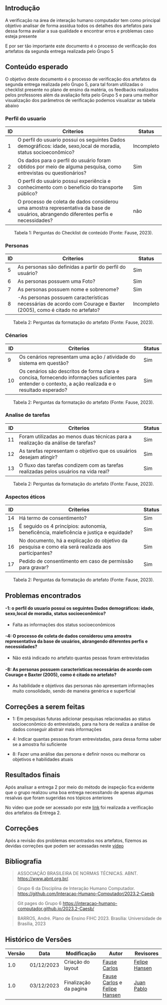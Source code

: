## Introdução

A verificação na área de interação humano computador tem como principal objetivo analisar de forma assídua todos os detalhes dos artefatos para dessa forma avaliar a sua qualidade e encontrar erros e problemas caso esteja presente 

E por ser tão importante este documento é o processo de verificação dos artefatos da segunda entrega realizada pelo Grupo 5

## Conteúdo esperado

O objetivo deste documento é o processo de verificação dos artefatos da segunda entrega realizada pelo Grupo 5, para tal foram utilizadas o checklist presente no plano de ensino da matéria, os feedbacks realizados pelos professores além da avaliação feita pelo Grupo 5 e para uma melhor visualização dos parâmetros de verificação podemos visualizar as tabela abaixo


### Perfil do usuario 

| ID |  Criterios  | Status |
|--- |--- |--- |
|  1 | O perfil do usuario possui os seguintes Dados demográficos: idade, sexo,local de moradia, status socioeconômico?|Incompleto|
|  2 | Os dados para o perfil do usuário foram obtidos por meio de alguma pesquisa, como entrevistas ou questionários? | Sim|
|  3 | O perfil do usuário possui experiência e conhecimento com o benefício do transporte público?|Sim|
|  4 | O processo de coleta de dados considerou uma amostra representativa da base de usuários, abrangendo diferentes perfis e necessidades? | não|

<div style="text-align: center">
    <p> Tabela 1: Perguntas do Checklist de conteúdo (Fonte: Fause, 2023).</p>
</div>

### Personas 

| ID |  Criterios  | Status |
|--- |--- |--- |
|  5 | As personas são definidas a partir do perfil do usuário? | Sim|
|  6 | As personas possuem uma Foto?|Sim|
|  7 | As personas possuem nome e sobrenome? | Sim|
|  8 | -As personas possuem características necessárias de acordo com Courage e Baxter (2005), como é citado no artefato?|Incompleto|

<div style="text-align: center">
    <p> Tabela 2: Perguntas da formatação do artefato (Fonte: Fause, 2023).</p>
</div>


### Cénarios
| ID |  Criterios  | Status |
|--- |--- |--- |
|  9 | Os cenários representam uma ação / atividade do sistema em questão?| Sim|
|  10 | Os cenários são descritos de forma clara e concisa, fornecendo informações suficientes para entender o contexto, a ação realizada e o resultado esperado? |Sim|

<div style="text-align: center">
    <p> Tabela 2: Perguntas da formatação do artefato (Fonte: Fause, 2023).</p>
</div>

### Analise de tarefas 

| ID |  Criterios  | Status |
|--- |--- |--- |
|  11 | Foram utilizadas ao menos duas técnicas para a realização da análise de tarefas?| Sim|
|  12 | As tarefas representam o objetivo que os usuários desejam atingir? | Sim|
|  13 | O fluxo das tarefas condizem com as tarefas realizadas pelos usuários na vida real? | Sim|


<div style="text-align: center">
    <p> Tabela 2: Perguntas da formatação do artefato (Fonte: Fause, 2023).</p>
</div>

### Aspectos éticos

| ID |  Criterios  | Status |
|--- |--- |--- |
|  14 | Há termo de consentimento?| Sim|
|  15 | É seguido os 4 princípios: autonomia, beneficência, maleficência e justiça e equidade? | Sim|
|  16 | No documento, há a explicação do objetivo da pesquisa e como ela será realizada aos participantes? | Sim|
|  17 | Pedido de consentimento em caso de permissão para gravar?| Sim|

<div style="text-align: center">
    <p> Tabela 2: Perguntas da formatação do artefato (Fonte: Fause, 2023).</p>
</div>

## Problemas encontrados

#### -1: o perfil do usuario possui os seguintes Dados demográficos: idade, sexo,local de moradia, status socioeconômico? 

* Falta as informações dos status socioeconômicos 

#### -4: O processo de coleta de dados considerou uma amostra representativa da base de usuários, abrangendo diferentes perfis e necessidades?

* Não está indicado no artefato quantas pesoas foram entrevistadas

#### -8: As personas possuem características necessárias de acordo com Courage e Baxter (2005), como é citado no artefato? 

* As habilidade e objetivos das personas não apresentam informações muito consolidado, sendo de maneira genérica e superficial 

## Correções a serem feitas


- 1: Em pesquisas futuras adicionar pesquisas relacionadas ao status socioeconômico do entrevistado, para na hora de realiza a análise de dados conseguir abstrair mais informações 

- 4: Indicar quantas pessoas foram entrevistadas, para dessa forma saber se a amostra foi suficiente 
  
- 8: Fazer uma análise das persona e definir novos ou melhorar os objetivos e habilidades atuais

## Resultados finais

Após analisar a entrega 2 por meio do método de inspeção fica evidente que o grupo realizou uma boa entrega necessitando de apenas algumas resalvas que foram sugeridas nos tópicos anteriores

No vídeo que pode ser acessado por este [link](https://youtu.be/xii3Ud4_iYo) foi realizada a verificação dos artefatos da Entrega 2.

## Correções

Após a revisão dos problemas encontrados nos artefatos, fizemos as devidas correções que podem ser acessadas neste [vídeo](https://youtu.be/rMQlldxMOCU)

## Bibliografia

> ASSOCIAÇÃO BRASILEIRA DE NORMAS TÉCNICAS. ABNT. https://www.abnt.org.br/.

> Grupo 6 da Disciplina de Interação Humano Computador. https://github.com/Interacao-Humano-Computador/2023.2-Caesb

> Git pages do Grupo 6 https://interacao-humano-computador.github.io/2023.2-Caesb/

> BARROS, André. Plano de Ensino FIHC 2023. Brasília: Universidade de Brasília, 2023


## Histórico de Versões

| Versão | Data       | Modificação                             | Autor                         | Revisores                         |
| ------ | ---------- | --------------------------------------- | ----------------------------- | ----------------------------- |
|    1.0   |   01/12/2023   |   Criação do layout |  [Fause Carlos](https://github.com/FauseSkyWalker)|[Felipe Hansen](https://github.com/FHansen98)|
|    1.0   |   03/12/2023   |   Finalização da pagina |  [Fause Carlos](https://github.com/FauseSkyWalker) e [Felipe Hansen](https://github.com/FHansen98)|[Juan Pablo](https://github.com/Juan-Ricarte)|